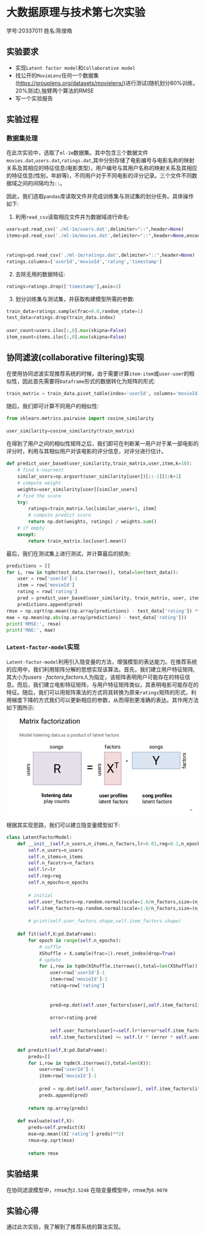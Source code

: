 # 大数据原理与技术第七次实验
学号:20337011   姓名:陈俊皓

## 实验要求
+ 实现`Latent factor model`和`Collaborative model`
+ 找公开的`MovieLens`任何一个数据集(<a href="https://grouplens.org/datasets/movielens/">https://grouplens.org/datasets/movielens/</a>)进行测试(随机划分80%训练，20%测试),独臂两个算法的RMSE
+ 写一个实验报告

## 实验过程

### 数据集处理
在此次实验中，选取了`ml-1m`数据集。其中包含三个数据文件`movies.dat`,`users.dat`,`ratings.dat`,其中分别存储了电影编号与电影名称的映射关系及其相应的特征信息(电影类型)，用户编号与其用户名称的映射关系及其相应的特征信息(性别，年龄等)，不同用户对于不同电影的评分记录。三个文件不同数据域之间的间隔均为`::`。

因此，我们选取`pandas`库读取文件并完成训练集与测试集的划分任务。具体操作如下:

1. 利用`read_csv`读取相应文件并为数据域进行命名:
```python
users=pd.read_csv('./ml-1m/users.dat',delimiter="::",header=None)
items=pd.read_csv('./ml-1m/movies.dat',delimiter="::",header=None,encoding='latin-1')


ratings=pd.read_csv('./ml-1m/ratings.dat',delimiter="::",header=None)
ratings.columns=['userId','movieId','rating','timestamp']
```

2. 去除无用的数据特征:
```python
ratings=ratings.drop(['timestamp'],axis=1)
```

3. 划分训练集与测试集，并获取构建模型所需的参数:
```python
train_data=ratings.sample(frac=0.8,random_state=1)
test_data=ratings.drop(train_data.index)

user_count=users.iloc[:,0].max(skipna=False)
item_count=items.iloc[:,0].max(skipna=False)
```

## 协同滤波(collaborative filtering)实现

在使用协同滤波实现推荐系统的时候，由于需要计算`item-item`或`user-user`的相似性，因此首先需要将`Dataframe`形式的数据转化为矩阵的形式:
```python
train_matrix = train_data.pivot_table(index='userId', columns='movieId', values='rating').fillna(0)
```

随后，我们即可计算不同用户的相似性:
```python
from sklearn.metrics.pairwise import cosine_similarity

user_similarity=cosine_similarity(train_matrix)
```

在得到了用户之间的相似性矩阵之后，我们即可在判断某一用户对于某一部电影的评分时，利用与其相似用户对该电影的评分信息，对评分进行估计。

```python
def predict_user_based(user_similarity,train_matrix,user,item,k=10):
    # find k-nearnest
    similar_users=np.argsort(user_similarity[user])[::-1][1:k+1]
    # compute weight
    weights=user_similarity[user][similar_users]
    # find the score
    try:
        ratings=train_matrix.loc[similar_users+1, item]
        # compute predict score
        return np.dot(weights, ratings) / weights.sum()
    # if empty
    except:
        return train_matrix.loc[user].mean()
```

最后，我们在测试集上进行测试，并计算最后的损失:
```python
predictions = []
for i, row in tqdm(test_data.iterrows(), total=len(test_data)):
    user = row['userId']-1
    item = row['movieId']
    rating = row['rating']
    pred = predict_user_based(user_similarity, train_matrix, user, item)
    predictions.append(pred)
rmse = np.sqrt(np.mean((np.array(predictions) - test_data['rating']) ** 2))
mae = np.mean(np.abs(np.array(predictions) - test_data['rating']))
print('RMSE:', rmse)
print('MAE:', mae)
```

### `Latent-factor-model`实现
`Latent-factor-model`利用引入隐变量的方法，增强模型的表达能力。在推荐系统的应用中，我们利用矩阵分解的思想实现该算法。首先，我们建立用户特征矩阵,其大小为$users \cdot factors$,$factors$人为指定，该矩阵表明用户可能存在的特征信息。而后，我们建立电影特征矩阵，与用户特征矩阵类似，其表明电影可能存在的特征。随后，我们可以用矩阵乘法的方式将其转换为原来`ratings`矩阵的形式，利用梯度下降的方式我们可以更新相应的参数，从而得到更准确的表达。其作用方法如下图所示:
![](./image.png)

根据其实现思路，我们可以建立隐变量模型如下:
```python
class LatentFactorModel:
    def __init__(self,n_users,n_items,n_factors,lr=0.01,reg=0.1,n_epochs=10):
        self.n_users=n_users
        self.n_items=n_items
        self.n_facotrs=n_factors
        self.lr=lr
        self.reg=reg
        self.n_epochs=n_epochs

        # initial
        self.user_factors=np.random.normal(scale=1.0/n_factors,size=(n_users,n_factors))
        self.item_factors=np.random.normal(scale=1.0/n_factors,size=(n_items,n_factors))

        # print(self.user_factors.shape,self.item_factors.shape)

    def fit(self,X:pd.DataFrame):
        for epoch in range(self.n_epochs):
            # suffle
            XShuffle = X.sample(frac=1).reset_index(drop=True)
            # update
            for i,row in tqdm(XShuffle.iterrows(),total=len(XShuffle)):
                user=row['userId']-1
                item=row['movieId']-1
                rating=row['rating']


                pred=np.dot(self.user_factors[user],self.item_factors[item])

                error=rating-pred

                self.user_factors[user]+=self.lr*(error*self.item_factors[item]-self.reg*self.user_factors[user])
                self.item_factors[item] += self.lr * (error * self.user_factors[user] - self.reg * self.item_factors[item])
            
    def predict(self,X:pd.DataFrame):
        preds=[]
        for i,row in tqdm(X.iterrows(),total=len(X)):
            user=row['userId']-1
            item=row['movieId']-1

            pred = np.dot(self.user_factors[user], self.item_factors[item])
            preds.append(pred)
        
        return np.array(preds)
    
    def evaluate(self,X):
        preds=self.predict(X)
        mse=np.mean((X['rating']-preds)**2)
        rmse=np.sqrt(mse)

        return rmse
```


## 实验结果
在协同滤波模型中，rmse为`2.5248`
在隐变量模型中，rmse为`0.9070`


## 实验心得
通过此次实验，我了解到了推荐系统的算法实现。
